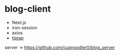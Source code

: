 # blog-client

- Next.js
- iron-session
- axios
- [tiptap](https://tiptap.dev/)

server -> https://github.com/cupnoodler0/blog_server
